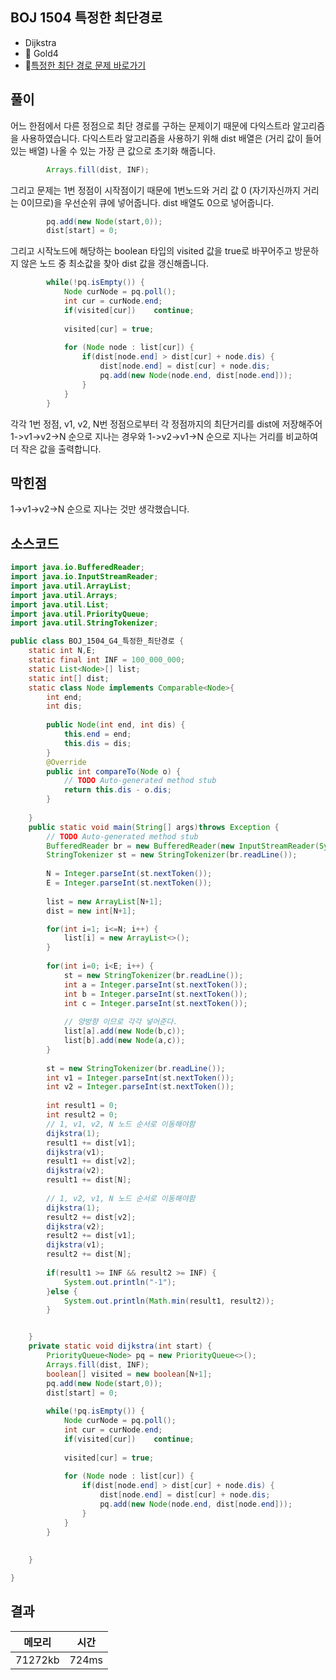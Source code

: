 ## BOJ 1504 특정한 최단경로 
- Dijkstra
- 🥇 Gold4
- 🔗[특정한 최단 경로 문제 바로가기](https://www.acmicpc.net/problem/1504)



## 풀이

어느 한점에서 다른 정점으로 최단 경로를 구하는 문제이기 때문에 다익스트라 알고리즘을 사용하였습니다. 
다익스트라 알고리즘을 사용하기 위해 dist 배열은 (거리 값이 들어있는 배열) 나올 수 있는 가장 큰 값으로 초기화 해줍니다.

~~~java
		Arrays.fill(dist, INF);
~~~

그리고 문제는 1번 정점이 시작점이기 때문에 1번노드와 거리 값 0 (자기자신까지 거리는 0이므로)을 우선순위 큐에 넣어줍니다. dist 배열도 0으로 넣어줍니다.

~~~java
		pq.add(new Node(start,0));
		dist[start] = 0;
~~~

그리고 시작노드에 해당하는 boolean 타입의 visited 값을 true로 바꾸어주고 방문하지 않은 노드 중 최소값을 찾아 dist 값을 갱신해줍니다.

~~~java
		while(!pq.isEmpty()) {
			Node curNode = pq.poll();
			int cur = curNode.end;
			if(visited[cur])	continue;
			
			visited[cur] = true;
			
			for (Node node : list[cur]) {
				if(dist[node.end] > dist[cur] + node.dis) {
					dist[node.end] = dist[cur] + node.dis;
					pq.add(new Node(node.end, dist[node.end]));
				}
			}
		}
~~~

각각 1번 정점, v1, v2, N번 정점으로부터 각 정점까지의 최단거리를 dist에 저장해주어 
1->v1->v2->N 순으로 지나는 경우와 1->v2->v1->N 순으로 지나는 거리를 비교하여 더 작은 값을 출력합니다.


## 막힌점

1->v1->v2->N 순으로 지나는 것만 생각했습니다.



## 소스코드
~~~java
import java.io.BufferedReader;
import java.io.InputStreamReader;
import java.util.ArrayList;
import java.util.Arrays;
import java.util.List;
import java.util.PriorityQueue;
import java.util.StringTokenizer;

public class BOJ_1504_G4_특정한_최단경로 {
	static int N,E;
	static final int INF = 100_000_000;
	static List<Node>[] list;
	static int[] dist;
	static class Node implements Comparable<Node>{
		int end;
		int dis;
		
		public Node(int end, int dis) {
			this.end = end;
			this.dis = dis;
		}
		@Override
		public int compareTo(Node o) {
			// TODO Auto-generated method stub
			return this.dis - o.dis;
		}
		
	}
	public static void main(String[] args)throws Exception {
		// TODO Auto-generated method stub
		BufferedReader br = new BufferedReader(new InputStreamReader(System.in));
		StringTokenizer st = new StringTokenizer(br.readLine());
		
		N = Integer.parseInt(st.nextToken());
		E = Integer.parseInt(st.nextToken());
		
		list = new ArrayList[N+1];
		dist = new int[N+1];

		for(int i=1; i<=N; i++) {
			list[i] = new ArrayList<>();
		}
		
		for(int i=0; i<E; i++) {
			st = new StringTokenizer(br.readLine());
			int a = Integer.parseInt(st.nextToken());
			int b = Integer.parseInt(st.nextToken());
			int c = Integer.parseInt(st.nextToken());
			
			// 양방향 이므로 각각 넣어준다.
			list[a].add(new Node(b,c));
			list[b].add(new Node(a,c));
		}
		
		st = new StringTokenizer(br.readLine());
		int v1 = Integer.parseInt(st.nextToken());
		int v2 = Integer.parseInt(st.nextToken());
		
		int result1 = 0;
		int result2 = 0;
		// 1, v1, v2, N 노드 순서로 이동해야함 
		dijkstra(1);
		result1 += dist[v1];
		dijkstra(v1);
		result1 += dist[v2];
		dijkstra(v2);
		result1 += dist[N];
		
		// 1, v2, v1, N 노드 순서로 이동해야함 
		dijkstra(1);
		result2 += dist[v2];
		dijkstra(v2);
		result2 += dist[v1];
		dijkstra(v1);
		result2 += dist[N];
		
		if(result1 >= INF && result2 >= INF) {
			System.out.println("-1");
		}else {
			System.out.println(Math.min(result1, result2));
		}


	}
	private static void dijkstra(int start) {
		PriorityQueue<Node> pq = new PriorityQueue<>();
		Arrays.fill(dist, INF);
		boolean[] visited = new boolean[N+1];
		pq.add(new Node(start,0));
		dist[start] = 0;
		
		while(!pq.isEmpty()) {
			Node curNode = pq.poll();
			int cur = curNode.end;
			if(visited[cur])	continue;
			
			visited[cur] = true;
			
			for (Node node : list[cur]) {
				if(dist[node.end] > dist[cur] + node.dis) {
					dist[node.end] = dist[cur] + node.dis;
					pq.add(new Node(node.end, dist[node.end]));
				}
			}
		}
		
		
	}

}

~~~

## 결과 

| 메모리  | 시간 |
|----|----|
| 71272kb| 724ms|